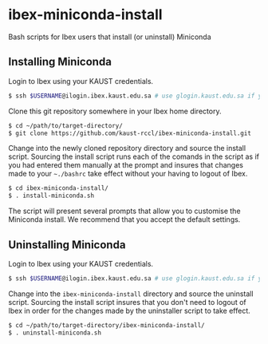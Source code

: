 # ibex-miniconda-install
Bash scripts for Ibex users that install (or uninstall) Miniconda

## Installing Miniconda

Login to Ibex using your KAUST credentials.

```bash
$ ssh $USERNAME@ilogin.ibex.kaust.edu.sa # use glogin.kaust.edu.sa if you need GPU nodes
```

Clone this git repository somewhere in your Ibex home directory.

```bash
$ cd ~/path/to/target-directory/
$ git clone https://github.com/kaust-rccl/ibex-miniconda-install.git
```

Change into the newly cloned repository directory and source the install script. Sourcing the 
install script runs each of the comands in the script as if you had entered them manually at 
the prompt and insures that changes made to your `~./bashrc` take effect without your having 
to logout of Ibex.

```bash
$ cd ibex-miniconda-install/
$ . install-miniconda.sh
```

The script will present several prompts that allow you to customise the Miniconda install. We 
recommend that you  accept the default settings.

## Uninstalling Miniconda

Login to Ibex using your KAUST credentials.

```bash
$ ssh $USERNAME@ilogin.ibex.kaust.edu.sa # use glogin.kaust.edu.sa if you need GPU nodes
```

Change into the `ibex-miniconda-install` directory and source the uninstall script. Sourcing 
the install script insures that you don't need to logout of Ibex in order for the changes made 
by the uninstaller script to take effect. 

```bash
$ cd ~/path/to/target-directory/ibex-miniconda-install/
$ . uninstall-miniconda.sh
```
